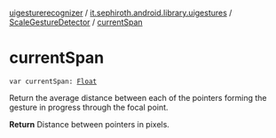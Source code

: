 [uigesturerecognizer](../../index.md) / [it.sephiroth.android.library.uigestures](../index.md) / [ScaleGestureDetector](index.md) / [currentSpan](./current-span.md)

# currentSpan

`var currentSpan: `[`Float`](https://kotlinlang.org/api/latest/jvm/stdlib/kotlin/-float/index.html)

Return the average distance between each of the pointers forming the
gesture in progress through the focal point.

**Return**
Distance between pointers in pixels.

